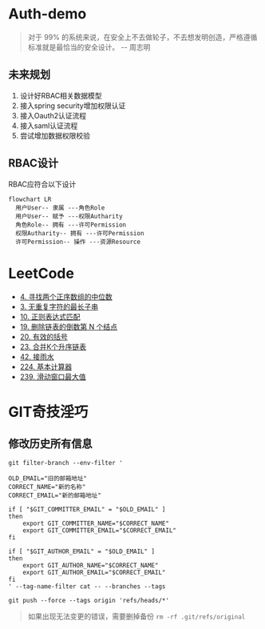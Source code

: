 # Auth-demo

> 对于 99% 的系统来说，在安全上不去做轮子，不去想发明创造，严格遵循标准就是最恰当的安全设计。  -- 周志明

## 未来规划

1. 设计好RBAC相关数据模型
2. 接入spring security增加权限认证
3. 接入Oauth2认证流程
4. 接入saml认证流程
5. 尝试增加数据权限校验

## RBAC设计

RBAC应符合以下设计

```mermaid
flowchart LR
  用户User-- 隶属 ---角色Role
  用户User-- 赋予 ---权限Autharity
  角色Role-- 拥有 ---许可Permission
  权限Autharity-- 拥有 ---许可Permission
  许可Permission-- 操作 ---资源Resource
```

# LeetCode

- [4. 寻找两个正序数组的中位数](https://leetcode-cn.com/problems/median-of-two-sorted-arrays/)
- [3. 无重复字符的最长子串](https://leetcode-cn.com/problems/longest-substring-without-repeating-characters/) 
- [10. 正则表达式匹配](https://leetcode-cn.com/problems/regular-expression-matching/)
- [19. 删除链表的倒数第 N 个结点](https://leetcode-cn.com/problems/merge-k-sorted-lists/)
- [20. 有效的括号](https://leetcode-cn.com/problems/valid-parentheses/)
- [23. 合并K个升序链表](https://leetcode-cn.com/problems/merge-k-sorted-lists/)
- [42. 接雨水](https://leetcode-cn.com/problems/trapping-rain-water/)
- [224. 基本计算器](https://leetcode-cn.com/problems/basic-calculator/)
- [239. 滑动窗口最大值]( https://leetcode-cn.com/problems/sliding-window-maximum/)

# GIT奇技淫巧

## 修改历史所有信息

```git
git filter-branch --env-filter '

OLD_EMAIL="旧的邮箱地址"
CORRECT_NAME="新的名称"
CORRECT_EMAIL="新的邮箱地址"

if [ "$GIT_COMMITTER_EMAIL" = "$OLD_EMAIL" ]
then
    export GIT_COMMITTER_NAME="$CORRECT_NAME"
    export GIT_COMMITTER_EMAIL="$CORRECT_EMAIL"
fi

if [ "$GIT_AUTHOR_EMAIL" = "$OLD_EMAIL" ]
then
    export GIT_AUTHOR_NAME="$CORRECT_NAME"
    export GIT_AUTHOR_EMAIL="$CORRECT_EMAIL"
fi
' --tag-name-filter cat -- --branches --tags
```

```git
git push --force --tags origin 'refs/heads/*'
```

> 如果出现无法变更的错误，需要删掉备份 `rm -rf .git/refs/original`
